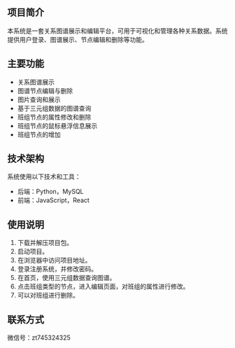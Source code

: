 ## 项目简介

本系统是一套关系图谱展示和编辑平台，可用于可视化和管理各种关系数据。系统提供用户登录、图谱展示、节点编辑和删除等功能。

## 主要功能

- 关系图谱展示
- 图谱节点编辑与删除
- 图片查询和展示
- 基于三元组数据的图谱查询
- 班组节点的属性修改和删除
- 班组节点的鼠标悬浮信息展示
- 班组节点的增加


## 技术架构

系统使用以下技术和工具：

- 后端：Python，MySQL
- 前端：JavaScript，React


## 使用说明

1. 下载并解压项目包。
2. 启动项目。
3. 在浏览器中访问项目地址。
4. 登录注册系统，并修改密码。
5. 在首页，使用三元组数据查询图谱。
6. 点击班组类型的节点，进入编辑页面，对班组的属性进行修改。
7. 可以对班组进行删除。

## 联系方式

微信号：zt745324325